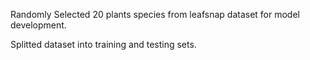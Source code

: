 Randomly Selected 20 plants species from leafsnap dataset for model development.

Splitted dataset into training and testing sets.
